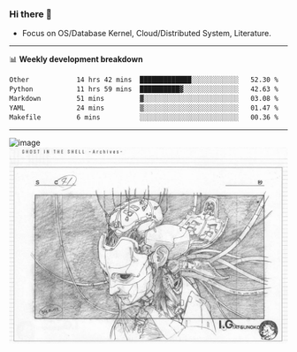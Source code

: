 ### Hi there 👋
<!-- * Daily Meditation via Leetcode/Competitive-Programming. -->
* Focus on OS/Database Kernel, Cloud/Distributed System, Literature.

-------

📊 **Weekly development breakdown**
<!--START_SECTION:waka-->

```txt
Other            14 hrs 42 mins  █████████████░░░░░░░░░░░░   52.30 %
Python           11 hrs 59 mins  ██████████▓░░░░░░░░░░░░░░   42.63 %
Markdown         51 mins         ▓░░░░░░░░░░░░░░░░░░░░░░░░   03.08 %
YAML             24 mins         ▒░░░░░░░░░░░░░░░░░░░░░░░░   01.47 %
Makefile         6 mins          ░░░░░░░░░░░░░░░░░░░░░░░░░   00.36 %
```

<!--END_SECTION:waka-->

-------

<!-- [![Leetcode Stats](https://leetcard.jacoblin.cool/hzhang413?font=Fira+Mono)](https://leetcode.com/fxrc) -->
![image](./cyberpunk-ghost-in-the-shell.gif)
![image](./gis-archive.png)
